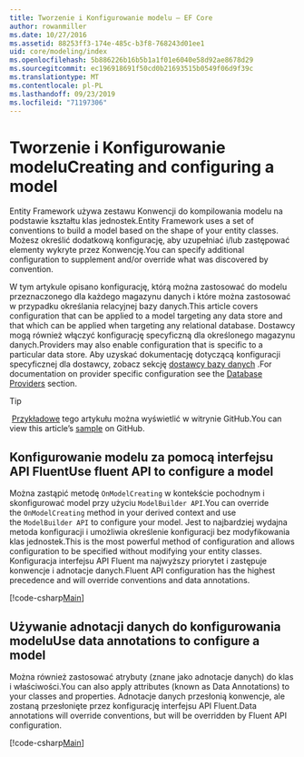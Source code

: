 ```yaml
---
title: Tworzenie i Konfigurowanie modelu — EF Core
author: rowanmiller
ms.date: 10/27/2016
ms.assetid: 88253ff3-174e-485c-b3f8-768243d01ee1
uid: core/modeling/index
ms.openlocfilehash: 5b886226b16b5b1a1f01e6040e58d92ae8678d29
ms.sourcegitcommit: ec196918691f50cd0b21693515b0549f06d9f39c
ms.translationtype: MT
ms.contentlocale: pl-PL
ms.lasthandoff: 09/23/2019
ms.locfileid: "71197306"
---
```

# <a name="creating-and-configuring-a-model"></a><span data-ttu-id="0b476-102">Tworzenie i Konfigurowanie modelu</span><span class="sxs-lookup"><span data-stu-id="0b476-102">Creating and configuring a model</span></span>

<span data-ttu-id="0b476-103">Entity Framework używa zestawu Konwencji do kompilowania modelu na podstawie kształtu klas jednostek.</span><span class="sxs-lookup"><span data-stu-id="0b476-103">Entity Framework uses a set of conventions to build a model based on the shape of your entity classes.</span></span> <span data-ttu-id="0b476-104">Możesz określić dodatkową konfigurację, aby uzupełniać i/lub zastępować elementy wykryte przez Konwencję.</span><span class="sxs-lookup"><span data-stu-id="0b476-104">You can specify additional configuration to supplement and/or override what was discovered by convention.</span></span>

<span data-ttu-id="0b476-105">W tym artykule opisano konfigurację, którą można zastosować do modelu przeznaczonego dla każdego magazynu danych i które można zastosować w przypadku określania relacyjnej bazy danych.</span><span class="sxs-lookup"><span data-stu-id="0b476-105">This article covers configuration that can be applied to a model targeting any data store and that which can be applied when targeting any relational database.</span></span> <span data-ttu-id="0b476-106">Dostawcy mogą również włączyć konfigurację specyficzną dla określonego magazynu danych.</span><span class="sxs-lookup"><span data-stu-id="0b476-106">Providers may also enable configuration that is specific to a particular data store.</span></span> <span data-ttu-id="0b476-107">Aby uzyskać dokumentację dotyczącą konfiguracji specyficznej dla dostawcy, zobacz sekcję [dostawcy bazy danych](../providers/index.md) .</span><span class="sxs-lookup"><span data-stu-id="0b476-107">For documentation on provider specific configuration see the [Database Providers](../providers/index.md) section.</span></span>

> [!TIP]  
> <span data-ttu-id="0b476-108"> [Przykładowe](https://github.com/aspnet/EntityFramework.Docs/tree/master/samples) tego artykułu można wyświetlić w witrynie GitHub.</span><span class="sxs-lookup"><span data-stu-id="0b476-108">You can view this article’s [sample](https://github.com/aspnet/EntityFramework.Docs/tree/master/samples) on GitHub.</span></span>

## <a name="use-fluent-api-to-configure-a-model"></a><span data-ttu-id="0b476-109">Konfigurowanie modelu za pomocą interfejsu API Fluent</span><span class="sxs-lookup"><span data-stu-id="0b476-109">Use fluent API to configure a model</span></span>

<span data-ttu-id="0b476-110">Można zastąpić metodę `OnModelCreating` w kontekście pochodnym i skonfigurować model przy użyciu `ModelBuilder API`.</span><span class="sxs-lookup"><span data-stu-id="0b476-110">You can override the `OnModelCreating` method in your derived context and use the `ModelBuilder API` to configure your model.</span></span> <span data-ttu-id="0b476-111">Jest to najbardziej wydajna metoda konfiguracji i umożliwia określenie konfiguracji bez modyfikowania klas jednostek.</span><span class="sxs-lookup"><span data-stu-id="0b476-111">This is the most powerful method of configuration and allows configuration to be specified without modifying your entity classes.</span></span> <span data-ttu-id="0b476-112">Konfiguracja interfejsu API Fluent ma najwyższy priorytet i zastępuje konwencje i adnotacje danych.</span><span class="sxs-lookup"><span data-stu-id="0b476-112">Fluent API configuration has the highest precedence and will override conventions and data annotations.</span></span>

[!code-csharp[Main](../../../samples/core/Modeling/FluentAPI/Required.cs?highlight=11-13)]

## <a name="use-data-annotations-to-configure-a-model"></a><span data-ttu-id="0b476-113">Używanie adnotacji danych do konfigurowania modelu</span><span class="sxs-lookup"><span data-stu-id="0b476-113">Use data annotations to configure a model</span></span>

<span data-ttu-id="0b476-114">Można również zastosować atrybuty (znane jako adnotacje danych) do klas i właściwości.</span><span class="sxs-lookup"><span data-stu-id="0b476-114">You can also apply attributes (known as Data Annotations) to your classes and properties.</span></span> <span data-ttu-id="0b476-115">Adnotacje danych przesłonią konwencje, ale zostaną przesłonięte przez konfigurację interfejsu API Fluent.</span><span class="sxs-lookup"><span data-stu-id="0b476-115">Data annotations will override conventions, but will be overridden by Fluent API configuration.</span></span>

[!code-csharp[Main](../../../samples/core/Modeling/DataAnnotations/Required.cs?highlight=14)]
